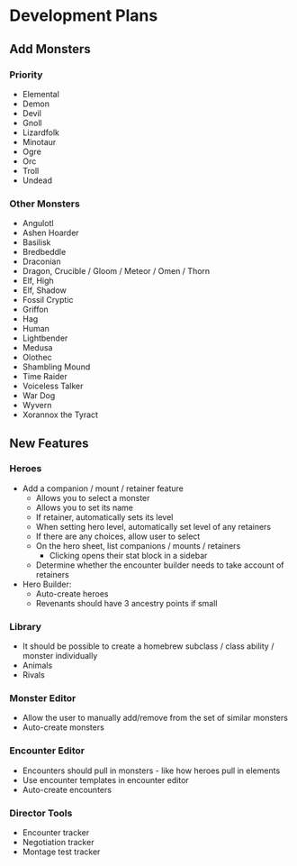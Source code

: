 # Development Plans

## Add Monsters

### Priority

* Elemental
* Demon
* Devil
* Gnoll
* Lizardfolk
* Minotaur
* Ogre
* Orc
* Troll
* Undead

### Other Monsters

* Angulotl
* Ashen Hoarder
* Basilisk
* Bredbeddle
* Draconian
* Dragon, Crucible / Gloom / Meteor / Omen / Thorn
* Elf, High
* Elf, Shadow
* Fossil Cryptic
* Griffon
* Hag
* Human
* Lightbender
* Medusa
* Olothec
* Shambling Mound
* Time Raider
* Voiceless Talker
* War Dog
* Wyvern
* Xorannox the Tyract

## New Features

### Heroes

* Add a companion / mount / retainer feature
  * Allows you to select a monster
  * Allows you to set its name
  * If retainer, automatically sets its level
  * When setting hero level, automatically set level of any retainers
  * If there are any choices, allow user to select
  * On the hero sheet, list companions / mounts / retainers
    * Clicking opens their stat block in a sidebar
  * Determine whether the encounter builder needs to take account of retainers
* Hero Builder:
  * Auto-create heroes
  * Revenants should have 3 ancestry points if small

### Library

* It should be possible to create a homebrew subclass / class ability / monster individually
* Animals
* Rivals

### Monster Editor

* Allow the user to manually add/remove from the set of similar monsters
* Auto-create monsters

### Encounter Editor

* Encounters should pull in monsters - like how heroes pull in elements
* Use encounter templates in encounter editor
* Auto-create encounters

### Director Tools

* Encounter tracker
* Negotiation tracker
* Montage test tracker
